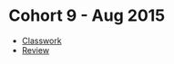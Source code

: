 # Cohort 9 - Aug 2015
  * [Classwork](https://github.com/CodeCoreYVR/august-2015-ruby/tree/master/classwork)
  * [Review](https://github.com/CodeCoreYVR/august-2015-ruby/tree/master/review)
